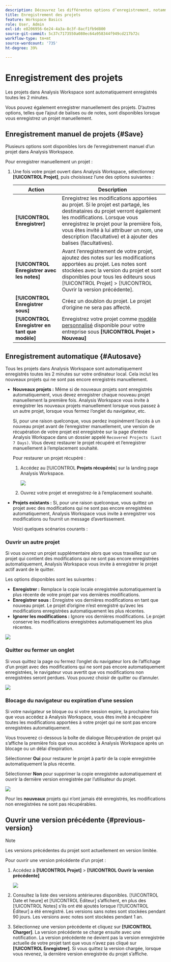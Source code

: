 ```yaml
---
description: Découvrez les différentes options d’enregistrement, notamment l’enregistrement automatique, l’enregistrement sous, l’enregistrement en tant que modèle et ouvrez les versions précédentes.
title: Enregistrement des projets
feature: Workspace Basics
role: User, Admin
exl-id: e8206956-6e24-4a3a-8c3f-8acf1fb9d800
source-git-commit: 5c37c7173550a080ec64a958344f949cd217b72c
workflow-type: tm+mt
source-wordcount: '735'
ht-degree: 39%

---
```


# Enregistrement des projets

Les projets dans Analysis Workspace sont automatiquement enregistrés toutes les 2 minutes.

Vous pouvez également enregistrer manuellement des projets. D’autres options, telles que l’ajout de balises ou de notes, sont disponibles lorsque vous enregistrez un projet manuellement.

## Enregistrement manuel de projets {#Save}

Plusieurs options sont disponibles lors de l’enregistrement manuel d’un projet dans Analysis Workspace.

Pour enregistrer manuellement un projet :

1. Une fois votre projet ouvert dans Analysis Workspace, sélectionnez **[!UICONTROL Projet]**, puis choisissez l’une des options suivantes :

   | Action | Description |
   |---|---| 
   | **[!UICONTROL Enregistrer]** | Enregistrez les modifications apportées au projet. Si le projet est partagé, les destinataires du projet verront également les modifications. Lorsque vous enregistrez le projet pour la première fois, vous êtes invité à lui attribuer un nom, une description (facultative) et à ajouter des balises (facultatives). |
   | **[!UICONTROL Enregistrer avec les notes]** | Avant l’enregistrement de votre projet, ajoutez des notes sur les modifications apportées au projet. Les notes sont stockées avec la version du projet et sont disponibles pour tous les éditeurs sous [!UICONTROL Projet] > [!UICONTROL Ouvrir la version précédente]. |
   | **[!UICONTROL Enregistrer sous]** | Créez un doublon du projet. Le projet d’origine ne sera pas affecté. |
   | **[!UICONTROL Enregistrer en tant que modèle]** | Enregistrez votre projet comme [modèle personnalisé](https://experienceleague.adobe.com/docs/analytics/analyze/analysis-workspace/build-workspace-project/starter-projects.html?lang=fr) disponible pour votre entreprise sous **[!UICONTROL Projet > Nouveau]** |

## Enregistrement automatique {#Autosave}

Tous les projets dans Analysis Workspace sont automatiquement enregistrés toutes les 2 minutes sur votre ordinateur local. Cela inclut les nouveaux projets qui ne sont pas encore enregistrés manuellement.

* **Nouveaux projets :** Même si de nouveaux projets sont enregistrés automatiquement, vous devez enregistrer chaque nouveau projet manuellement la première fois. Analysis Workspace vous invite à enregistrer les nouveaux projets manuellement lorsque vous passez à un autre projet, lorsque vous fermez l’onglet du navigateur, etc.

   Si, pour une raison quelconque, vous perdez inopinément l’accès à un nouveau projet avant de l’enregistrer manuellement, une version de récupération de votre projet est enregistrée sur la page d’entrée Analysis Workspace dans un dossier appelé `Recovered Projects (Last 7 Days)`. Vous devez restaurer le projet récupéré et l’enregistrer manuellement à l’emplacement souhaité.

   Pour restaurer un projet récupéré :

   1. Accédez au [!UICONTROL **Projets récupérés**] sur la landing page Analysis Workspace.

      ![](assets/recovered-folder.png)

   1. Ouvrez votre projet et enregistrez-le à l’emplacement souhaité.

* **Projets existants :** Si, pour une raison quelconque, vous quittez un projet avec des modifications qui ne sont pas encore enregistrées automatiquement, Analysis Workspace vous invite à enregistrer vos modifications ou fournit un message d’avertissement.

   Voici quelques scénarios courants :

### Ouvrir un autre projet

Si vous ouvrez un projet supplémentaire alors que vous travaillez sur un projet qui contient des modifications qui ne sont pas encore enregistrées automatiquement, Analysis Workspace vous invite à enregistrer le projet actif avant de le quitter.

Les options disponibles sont les suivantes :

* **Enregistrer :** Remplace la copie locale enregistrée automatiquement la plus récente de votre projet par vos dernières modifications.
* **Enregistrer sous :** Enregistre vos dernières modifications en tant que nouveau projet. Le projet d’origine n’est enregistré qu’avec les modifications enregistrées automatiquement les plus récentes.
* **Ignorer les modifications :** Ignore vos dernières modifications. Le projet conserve les modifications enregistrées automatiquement les plus récentes.

![](assets/existing-save.png)

### Quitter ou fermer un onglet

Si vous quittez la page ou fermez l’onglet du navigateur lors de l’affichage d’un projet avec des modifications qui ne sont pas encore automatiquement enregistrées, le navigateur vous avertit que vos modifications non enregistrées seront perdues. Vous pouvez choisir de quitter ou d’annuler.

![](assets/browser-image.png)

### Blocage du navigateur ou expiration d’une session

Si votre navigateur se bloque ou si votre session expire, la prochaine fois que vous accédez à Analysis Workspace, vous êtes invité à récupérer toutes les modifications apportées à votre projet qui ne sont pas encore enregistrées automatiquement.

Vous trouverez ci-dessous la boîte de dialogue Récupération de projet qui s’affiche la première fois que vous accédez à Analysis Workspace après un blocage ou un délai d’expiration.

Sélectionner **Oui** pour restaurer le projet à partir de la copie enregistrée automatiquement la plus récente.

Sélectionner **Non** pour supprimer la copie enregistrée automatiquement et ouvrir la dernière version enregistrée par l’utilisateur du projet.

![](assets/project-recovery.png)

Pour les **nouveaux** projets qui n’ont jamais été enregistrés, les modifications non enregistrées ne sont pas récupérables.

## Ouvrir une version précédente {#previous-version}

>[!NOTE]
>
>Les versions précédentes du projet sont actuellement en version limitée.

Pour ouvrir une version précédente d’un projet :

1. Accédez à **[!UICONTROL Projet]** > **[!UICONTROL Ouvrir la version précédente]**

   ![](assets/previous-versions.png)

1. Consultez la liste des versions antérieures disponibles.
   [!UICONTROL Date et heure] et [!UICONTROL Éditeur] s’affichent, en plus des [!UICONTROL Notes] s’ils ont été ajoutés lorsque l’[!UICONTROL Éditeur] a été enregistré. Les versions sans notes sont stockées pendant 90 jours. Les versions avec notes sont stockées pendant 1 an.
1. Sélectionnez une version précédente et cliquez sur **[!UICONTROL Charger]**.
La version précédente se charge ensuite avec une notification. La version précédente ne devient pas la version enregistrée actuelle de votre projet tant que vous n’avez pas cliqué sur **[!UICONTROL Enregistrer]**. Si vous quittez la version chargée, lorsque vous revenez, la dernière version enregistrée du projet s’affiche.
